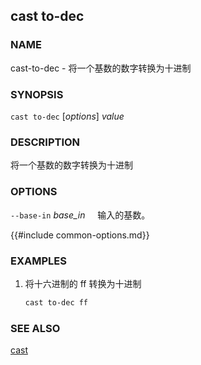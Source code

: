 ## cast to-dec

### NAME

cast-to-dec - 将一个基数的数字转换为十进制

### SYNOPSIS

``cast to-dec`` [*options*] *value*

### DESCRIPTION

将一个基数的数字转换为十进制

### OPTIONS

`--base-in` *base_in*
&nbsp;&nbsp;&nbsp;&nbsp;输入的基数。

{{#include common-options.md}}

### EXAMPLES

1. 将十六进制的 ff 转换为十进制
    ```sh
    cast to-dec ff
    ```

### SEE ALSO

[cast](./cast.md)